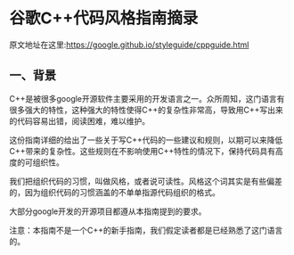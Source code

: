# 谷歌C++代码风格指南摘录

原文地址在这里:https://google.github.io/styleguide/cppguide.html

## 一、背景
C++是被很多google开源软件主要采用的开发语言之一。众所周知，这门语言有很多强大的特性，这种强大的特性使得C++的复杂性非常高，导致用C++写出来的代码容易出错，阅读困难，难以维护。

这份指南详细的给出了一些关于写C++代码的一些建议和规则，以期可以来降低C++带来的复杂性。这些规则在不影响使用C++特性的情况下，保持代码具有高度的可组织性。

我们把组织代码的习惯，叫做风格，或者说可读性。风格这个词其实是有些偏差的，因为组织代码的习惯涵盖的不单单指源代码组织的格式。

大部分google开发的开源项目都遵从本指南提到的要求。

注意：本指南不是一个C++的新手指南，我们假定读者都是已经熟悉了这门语言的。
